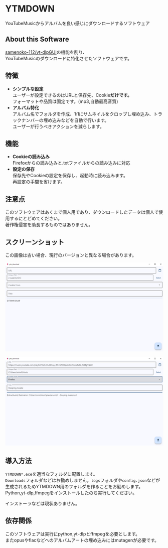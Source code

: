 # YTMDOWN
YouTubeMusicからアルバムを良い感じにダウンロードするソフトウェア
## About this Software
[samenoko-112/yt-dlpGUI](https://github.com/samenoko-112/yt-dlpGUI)の機能を削り、  
YouTubeMusicのダウンロードに特化させたソフトウェアです。

## 特徴
- **シンプルな設定**  
    ユーザーが設定できるのはURLと保存先、Cookie**だけです。**  
    フォーマットや品質は固定です。(mp3,自動最高音質)
- **アルバム特化**  
    アルバム名でフォルダを作成、1:1にサムネイルをクロップし埋め込み、トラックナンバーの埋め込みなどを自動で行います。  
    ユーザーが行うべきアクションを減らします。

## 機能
- **Cookieの読み込み**  
    Firefoxからの読み込みと.txtファイルからの読み込みに対応
- **設定の保存**  
    保存先やCookieの設定を保存し、起動時に読み込みます。  
    再設定の手間を省けます。

## 注意点
このソフトウェアはあくまで個人用であり、ダウンロードしたデータは個人で使用するにとどめてください。  
著作権侵害を助長するものではありません。

## スクリーンショット
この画像は古い場合、現行のバージョンと異なる場合があります。

![](image/README-2025-2-12.webp)

![](image/README-2025-2-12_1.webp)

## 導入方法
`YTMDOWN*.exe`を適当なフォルダに配置します。  
`Downloads`フォルダなどはお勧めしません。`logs`フォルダや`config.json`などが生成されるためYTMDOWN用のフォルダを作ることをお勧めします。  
Python,yt-dlp,ffmpegをインストールしたのち実行してください。

インストーラなどは現状ありません。

## 依存関係
このソフトウェアは実行にpython,yt-dlpとffmpegを必要とします。  
またopusやflacなどへのアルバムアートの埋め込みにはmutagenが必要です。